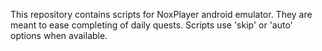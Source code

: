 This repository contains scripts for NoxPlayer android emulator. 
They are meant to ease completing of daily quests.
Scripts use 'skip' or 'auto' options when available.
